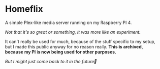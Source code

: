 # Homeflix
A simple Plex-like media server running on my Raspberry PI 4.

*Not that it's so great or something, it was more like an experiment.*

It can't really be used for much, because of the stuff specific to my setup, but I made this public anyway for no reason really.
**This is archived, because my PI is now being used for other purposes.**

*But I might just come back to it in the future🤔*
